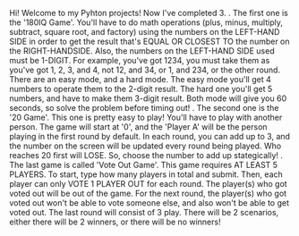 Hi! Welcome to my Pyhton projects!
Now I've completed 3.
.
The first one is the '180IQ Game'. You'll have to do math operations (plus, minus, multiply, subtract, square root, and factory) using the numbers on the LEFT-HAND SIDE in order to get the result that's EQUAL
OR CLOSEST TO the number on the RIGHT-HANDSIDE.
Also, the numbers on the LEFT-HAND SIDE used must be 1-DIGIT. For example, you've got 1234, you must take them as you've got 1, 2, 3, and 4, not 12, and 34, or 1, and 234, or the other round.
There are an easy mode, and a hard mode. The easy mode you'll get 4 numbers to operate them to the 2-digit result. The hard one you'll get 5 numbers, and have to make them 3-digit result.
Both mode will give you 60 seconds, so solve the problem before timing out!
.
The second one is the '20 Game'. This one is pretty easy to play! You'll have to play with another person. The game will start at '0', and the 'Player A' will be the person playing in the first round by 
default. In each round, you can add up to 3, and the number on the screen will be updated every round being played. 
Who reaches 20 first will LOSE. So, choose the number to add up stategically!
.
The last game is called 'Vote Out Game'. This game requires AT LEAST 5 PLAYERS. To start, type how many players in total and submit. Then, each player can only VOTE 1 PLAYER OUT for each round.
The player(s) who got voted out will be out of the game. For the next round, the player(s) who got voted out won't be able to vote someone else, and also won't be able to get voted out.
The last round will consist of 3 play. There will be 2 scenarios, either there will be 2 winners, or there will be no winners!
